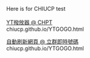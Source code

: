 Here is for CHIUCP test </br>
</br>
<a href="http://chiucp.github.io/YTGOGO.html" target="_blank"> YT撥放器 @ CHPT </a><br>
chiucp.github.io/YTGOGO.html</br>

<a href="http://chiucp.github.io/YTGOGO.html" target="_blank"> 自動刷新網頁 @ 立群即時號碼 </a><br>
chiucp.github.io/YTGOGO.html</br>
